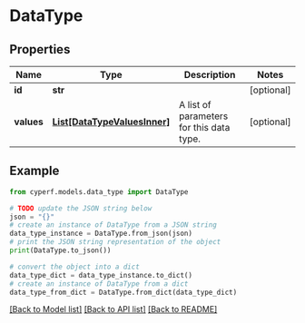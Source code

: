 # DataType


## Properties

Name | Type | Description | Notes
------------ | ------------- | ------------- | -------------
**id** | **str** |  | [optional] 
**values** | [**List[DataTypeValuesInner]**](DataTypeValuesInner.md) | A list of parameters for this data type. | [optional] 

## Example

```python
from cyperf.models.data_type import DataType

# TODO update the JSON string below
json = "{}"
# create an instance of DataType from a JSON string
data_type_instance = DataType.from_json(json)
# print the JSON string representation of the object
print(DataType.to_json())

# convert the object into a dict
data_type_dict = data_type_instance.to_dict()
# create an instance of DataType from a dict
data_type_from_dict = DataType.from_dict(data_type_dict)
```
[[Back to Model list]](../README.md#documentation-for-models) [[Back to API list]](../README.md#documentation-for-api-endpoints) [[Back to README]](../README.md)


